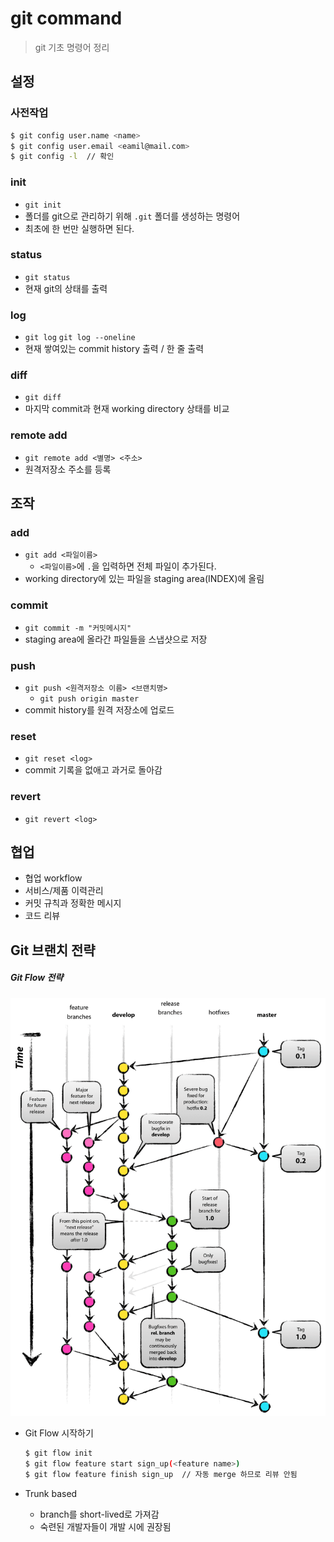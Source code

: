 # git command

> git 기초 명령어 정리



## 설정

### 사전작업

```bash
$ git config user.name <name>
$ git config user.email <eamil@mail.com>
$ git config -l  // 확인
```



### init

- `git init`
- 폴더를 git으로 관리하기 위해 `.git` 폴더를 생성하는 명령어
- 최초에 한 번만 실행하면 된다.



### status

- `git status`
- 현재 git의 상태를 출력



### log

- `git log` `git log --oneline`
- 현재 쌓여있는 commit history 출력 / 한 줄 출력



### diff

- `git diff`
- 마지막 commit과 현재 working directory 상태를 비교



### remote add

- `git remote add <별명> <주소>`
- 원격저장소 주소를 등록



## 조작

### add

- `git add <파일이름>`
  - `<파일이름>`에 `.`을 입력하면 전체 파일이 추가된다.
- working directory에 있는 파일을 staging area(INDEX)에 올림



### commit

- `git commit -m "커밋메시지"`
- staging area에 올라간 파일들을 스냅샷으로 저장



### push

- `git push <원격저장소 이름> <브랜치명>`
  - `git push origin master`
- commit history를 원격 저장소에 업로드



### reset

- `git reset <log>`
- commit 기록을 없애고 과거로 돌아감



### revert

- `git revert <log>`



## 협업

- 협업 workflow
- 서비스/제품 이력관리
- 커밋 규칙과 정확한 메시지
- 코드 리뷰



## Git 브랜치 전략

##### Git Flow 전략

![](src/git-flow.png)

- Git Flow 시작하기

  ```bash
  $ git flow init
  $ git flow feature start sign_up(<feature name>)
  $ git flow feature finish sign_up  // 자동 merge 하므로 리뷰 안됨
  ```

  

- Trunk based

  - branch를 short-lived로 가져감
  - 숙련된 개발자들이 개발 시에 권장됨

  